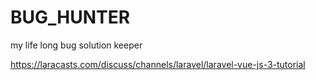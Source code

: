 # BUG_HUNTER
my life long bug solution keeper

https://laracasts.com/discuss/channels/laravel/laravel-vue-js-3-tutorial
